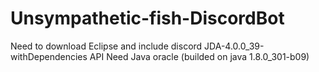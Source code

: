 # Unsympathetic-fish-DiscordBot
Need to download Eclipse and include discord JDA-4.0.0_39-withDependencies API
Need Java oracle (builded on java 1.8.0_301-b09) 
